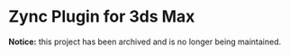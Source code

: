 # Zync Plugin for 3ds Max

**Notice:** this project has been archived and is no longer being maintained.
